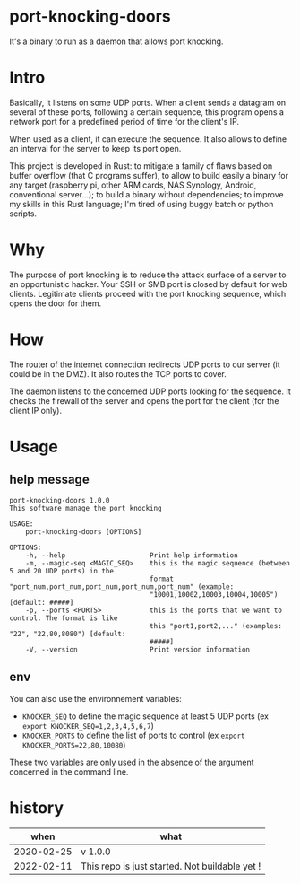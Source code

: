 # port-knocking-doors
It's a binary to run as a daemon that allows port knocking.

# Intro
Basically, it listens on some UDP ports.
When a client sends a datagram on several of these ports, following a certain sequence, this program opens a network port for a predefined period of time for the client's IP.

When used as a client, it can execute the sequence. It also allows to define an interval for the server to keep its port open. 


This project is developed in Rust: to mitigate a family of flaws based on buffer overflow (that C programs suffer), to allow to build easily a binary for any target (raspberry pi, other ARM cards, NAS Synology, Android, conventional server...); to build a binary without dependencies; to improve my skills in this Rust language; I'm tired of using buggy batch or python scripts.

# Why
The purpose of port knocking is to reduce the attack surface of a server to an opportunistic hacker. Your SSH or SMB port is closed by default for web clients. Legitimate clients proceed with the port knocking sequence, which opens the door for them.

# How
The router of the internet connection redirects UDP ports to our server (it could be in the DMZ). It also routes the TCP ports to cover.

The daemon listens to the concerned UDP ports looking for the sequence. It checks the firewall of the server and opens the port for the client (for the client IP only).

# Usage
## help message
```text
port-knocking-doors 1.0.0
This software manage the port knocking

USAGE:
    port-knocking-doors [OPTIONS]

OPTIONS:
    -h, --help                     Print help information
    -m, --magic-seq <MAGIC_SEQ>    this is the magic sequence (between 5 and 20 UDP ports) in the
                                   format "port_num,port_num,port_num,port_num,port_num" (example:
                                   "10001,10002,10003,10004,10005") [default: #####]
    -p, --ports <PORTS>            this is the ports that we want to control. The format is like
                                   this "port1,port2,..." (examples: "22", "22,80,8080") [default:
                                   #####]
    -V, --version                  Print version information
```
## env
You can also use the environnement variables:
 - `KNOCKER_SEQ` to define the magic sequence at least 5 UDP ports (ex `export KNOCKER_SEQ=1,2,3,4,5,6,7`)
 - `KNOCKER_PORTS` to define the list of ports to control (ex `export KNOCKER_PORTS=22,80,10080`)

These two variables are only used in the absence of the argument concerned in the command line.

# history
|when|what|
|-|-|
|2020-02-25 | v 1.0.0 |
|2022-02-11 | This repo is just started. Not buildable yet ! |
